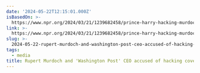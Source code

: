 ```yaml
---
date: '2024-05-22T12:15:01.000Z'
isBasedOn: >-
  https://www.npr.org/2024/03/21/1239682458/prince-harry-hacking-murdoch-tabloids-will-lewis-washington-post
link: >-
  https://www.npr.org/2024/03/21/1239682458/prince-harry-hacking-murdoch-tabloids-will-lewis-washington-post
slug: >-
  2024-05-22-rupert-murdoch-and-washington-post-ceo-accused-of-hacking-cover-up-in-cou
tags:
  - media
title: Rupert Murdoch and 'Washington Post' CEO accused of hacking cover-up in cou
---
```

 
